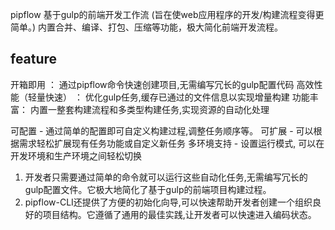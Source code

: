 
pipflow
基于gulp的前端开发工作流 (旨在使web应用程序的开发/构建流程变得更简单。)
内置合并、编译、打包、压缩等功能，极大简化前端开发流程。



## feature

开箱即用 ： 通过pipflow命令快速创建项目,无需编写冗长的gulp配置代码
高效性能（轻量快速） ： 优化gulp任务,缓存已通过的文件信息以实现增量构建
功能丰富： 内置一整套构建流程和多类型构建任务,实现资源的自动化处理

可配置 - 通过简单的配置即可自定义构建过程,调整任务顺序等。
可扩展 - 可以根据需求轻松扩展现有任务功能或自定义新任务
多环境支持 - 设置运行模式, 可以在开发环境和生产环境之间轻松切换



1. 开发者只需要通过简单的命令就可以运行这些自动化任务,无需编写冗长的gulp配置文件。它极大地简化了基于gulp的前端项目构建过程。
2. pipflow-CLI还提供了方便的初始化向导,可以快速帮助开发者创建一个组织良好的项目结构。它遵循了通用的最佳实践,让开发者可以快速进入编码状态。